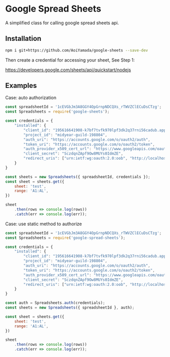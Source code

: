 # Google Spread Sheets

A simplified class for calling google spread sheets api.

## Installation

```sh
npm i git+https://github.com/AoiYamada/google-sheets --save-dev
```

Then create a credential for accessing your sheet, See Step 1:

https://developers.google.com/sheets/api/quickstart/nodejs

## Examples

Case: auto authorization

```javascript
const spreadsheetId = '1cEVGbJm3A8GGY4OpGrnpNDCQXs_rTWVZClECuDsCTzg';
const Spreadsheets = require('google-sheets');

const credentials = {
    "installed": {
        "client_id": "195616641908-k7bf7tvfk970lpf3dk2q37rni56cadub.apps.googleusercontent.com",
        "project_id": "midyear-guild-198804",
        "auth_uri": "https://accounts.google.com/o/oauth2/auth",
        "token_uri": "https://accounts.google.com/o/oauth2/token",
        "auth_provider_x509_cert_url": "https://www.googleapis.com/oauth2/v1/certs",
        "client_secret": "SczdqnZApf9Ow8MUYs0IdmZE",
        "redirect_uris": ["urn:ietf:wg:oauth:2.0:oob", "http://localhost"]
    }
}

const sheets = new Spreadsheets({ spreadsheetId, credentials });
const sheet = sheets.get({
    sheet: 'test',
    range: 'A1:AL',
})

sheet
    .then(rows => console.log(rows))
    .catch(err => console.log(err));
```

Case: use static method to authorize

```javascript
const spreadsheetId = '1cEVGbJm3A8GGY4OpGrnpNDCQXs_rTWVZClECuDsCTzg';
const Spreadsheets = require('google-spread-sheets');

const credentials = {
    "installed": {
        "client_id": "195616641908-k7bf7tvfk970lpf3dk2q37rni56cadub.apps.googleusercontent.com",
        "project_id": "midyear-guild-198804",
        "auth_uri": "https://accounts.google.com/o/oauth2/auth",
        "token_uri": "https://accounts.google.com/o/oauth2/token",
        "auth_provider_x509_cert_url": "https://www.googleapis.com/oauth2/v1/certs",
        "client_secret": "SczdqnZApf9Ow8MUYs0IdmZE",
        "redirect_uris": ["urn:ietf:wg:oauth:2.0:oob", "http://localhost"]
    }
}

const auth = Spreadsheets.auth(credentials);
const sheets = new Spreadsheets({ spreadsheetId }, auth);

const sheet = sheets.get({
    sheet: 'test',
    range: 'A1:AL',
})

sheet
    .then(rows => console.log(rows))
    .catch(err => console.log(err));
```